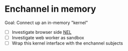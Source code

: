 # Enchannel in memory

Goal: Connect up an in-memory "kernel" 

* [ ] Investigate browser side [NEL](https://github.com/n-riesco/nel)
* [ ] Investigate web worker as sandbox
* [ ] Wrap this kernel interface with the enchannel subjects
